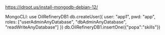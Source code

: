 https://idroot.us/install-mongodb-debian-12/


MongoCLI:
  use OilRefineryDB1
  db.createUser({ user: "app1", pwd: "app", roles: ["userAdminAnyDatabase", "dbAdminAnyDatabase", "readWriteAnyDatabase"] })
  db.OilRefineryDB1.insertOne({"popa":"skills"})
  
